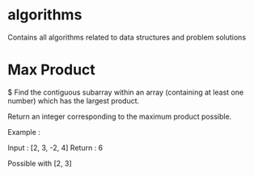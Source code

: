 # algorithms
Contains all algorithms related to data structures and problem solutions

# Max Product
$ Find the contiguous subarray within an array (containing at least one number) which has the largest product.

Return an integer corresponding to the maximum product possible.

Example :

Input : [2, 3, -2, 4]
Return : 6 

Possible with [2, 3]
